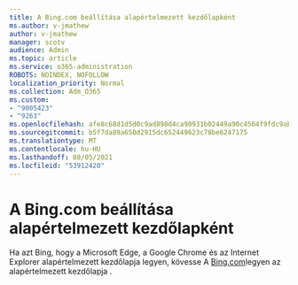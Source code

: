 ```yaml
---
title: A Bing.com beállítása alapértelmezett kezdőlapként
ms.author: v-jmathew
author: v-jmathew
manager: scotv
audience: Admin
ms.topic: article
ms.service: o365-administration
ROBOTS: NOINDEX, NOFOLLOW
localization_priority: Normal
ms.collection: Adm_O365
ms.custom:
- "9005423"
- "9263"
ms.openlocfilehash: afe8c68d1d5d0c9ad898d4ca90931b02449a90c4564f9fdc9abfaf6ce53aeba1
ms.sourcegitcommit: b5f7da89a650d2915dc652449623c78be6247175
ms.translationtype: MT
ms.contentlocale: hu-HU
ms.lasthandoff: 08/05/2021
ms.locfileid: "53912420"
---
```

# <a name="make-bingcom-the-default-home-page"></a>A Bing.com beállítása alapértelmezett kezdőlapként

Ha azt Bing, hogy a Microsoft Edge, a Google Chrome és az Internet Explorer alapértelmezett kezdőlapja legyen, kövesse A [Bing.com](https://go.microsoft.com/fwlink/?linkid=2149816)legyen az alapértelmezett kezdőlapja .
